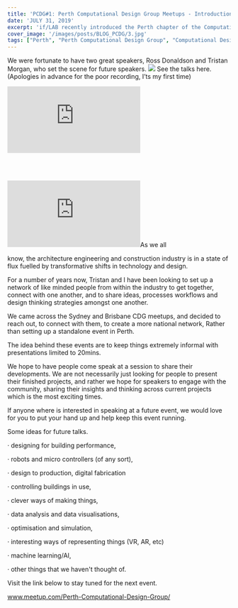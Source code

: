 ```yaml
---
title: 'PCDG#1: Perth Computational Design Group Meetups - Introduction'
date: 'JULY 31, 2019'
excerpt: 'if/LAB recently introduced the Perth chapter of the Computational Design Group.'
cover_image: '/images/posts/BLOG_PCDG/3.jpg'
tags: ["Perth", "Perth Computational Design Group", "Computational Design", "Grasshopper", "Generative Design"]
---
```



We were fortunate to have two great speakers, Ross Donaldson and Tristan Morgan, who set the scene for future speakers.
<img src="/images">
See the talks here. (Apologies in advance for the poor recording, I’ts my first time)
<div >
<iframe class="VideoMD"  src="https://www.youtube.com/embed/zLI3B4w0BNw" title="YouTube video player" frameborder="0" allow="accelerometer; autoplay; clipboard-write; encrypted-media; gyroscope; picture-in-picture" allowfullscreen></iframe>
</div>

<br></br>

<div >
<iframe class="VideoMD"  src="https://www.youtube.com/embed/4N4y_paWVUc" title="YouTube video player" frameborder="0" allow="accelerometer; autoplay; clipboard-write; encrypted-media; gyroscope; picture-in-picture" allowfullscreen></iframe>As we all 
</div>


know, the architecture engineering and construction industry is in a state of flux fuelled by transformative shifts in technology and design. 

For a number of years now, Tristan and I have been looking to set up a network of like minded people from within the industry to get together, connect with one another, and to share ideas, processes workflows and design thinking strategies amongst one another. 

We came across the Sydney and Brisbane CDG meetups, and decided to reach out, to connect with them, to create a more national network, Rather than setting up a standalone event in Perth.

The idea behind these events are to keep things extremely informal with presentations limited to 20mins.

We hope to have people come speak at a session to share their developments. We are not necessarily just looking for people to present their finished projects, and rather we hope for speakers to engage with the community, sharing their insights and thinking across current projects which is the most exciting times.

If anyone where is interested in speaking at a future event, we would love for you to put your hand up and help keep this event running.

Some ideas for future talks.

·         designing for building performance,

·         robots and micro controllers (of any sort),

·         design to production, digital fabrication

·         controlling buildings in use, 

·         clever ways of making things, 

·         data analysis and data visualisations, 

·        optimisation and simulation,

·         interesting ways of representing things (VR, AR, etc)

·         machine learning/AI, 

·         other things that we haven't thought of.

 

Visit the link below to stay tuned for the next event.

www.meetup.com/Perth-Computational-Design-Group/